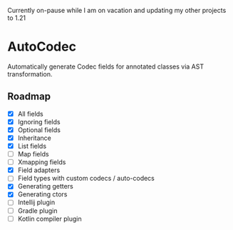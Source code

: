 Currently on-pause while I am on vacation and updating my other projects to 1.21

# AutoCodec

Automatically generate Codec fields for annotated classes via AST transformation.

## Roadmap
- [x] All fields
- [x] Ignoring fields
- [x] Optional fields
- [x] Inheritance
- [x] List fields
- [ ] Map fields
- [ ] Xmapping fields
- [x] Field adapters
- [ ] Field types with custom codecs / auto-codecs
- [x] Generating getters
- [x] Generating ctors
- [ ] Intellij plugin
- [ ] Gradle plugin
- [ ] Kotlin compiler plugin
